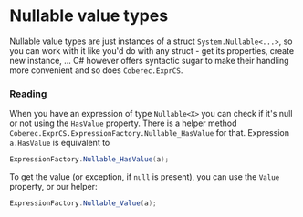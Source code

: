 # Nullable value types

Nullable value types are just instances of a struct `System.Nullable<...>`, so you can work with it like you'd do with any struct - get its properties, create new instance, ... C# however offers syntactic sugar to make their handling more convenient and so does `Coberec.ExprCS`.


### Reading

When you have an expression of type `Nullable<X>` you can check if it's null or not using the `HasValue` property. There is a helper method `Coberec.ExprCS.ExpressionFactory.Nullable_HasValue` for that. Expression `a.HasValue` is equivalent to

```csharp
ExpressionFactory.Nullable_HasValue(a);
```

To get the value (or exception, if `null` is present), you can use the `Value` property, or our helper:

```csharp
ExpressionFactory.Nullable_Value(a);
```
